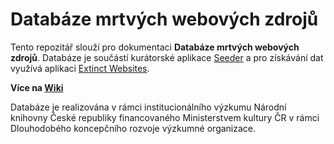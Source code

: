 # Databáze mrtvých webových zdrojů

Tento repozitář slouží pro dokumentaci **Databáze mrtvých webových zdrojů**. Databáze je součástí kurátorské aplikace [Seeder][seeder] a pro získávání dat využívá aplikaci [Extinct Websites][exwb].

[seeder]: https://github.com/WebarchivCZ/Seeder
[exwb]: https://github.com/WebarchivCZ/extinct-websites

**Více na [Wiki](https://github.com/WebarchivCZ/databaze-mrtvych-webovych-zdroju/wiki)**

Databáze je realizována v rámci institucionálního výzkumu Národní knihovny České republiky financovaného Ministerstvem kultury ČR v rámci Dlouhodobého koncepčního rozvoje výzkumné organizace.
